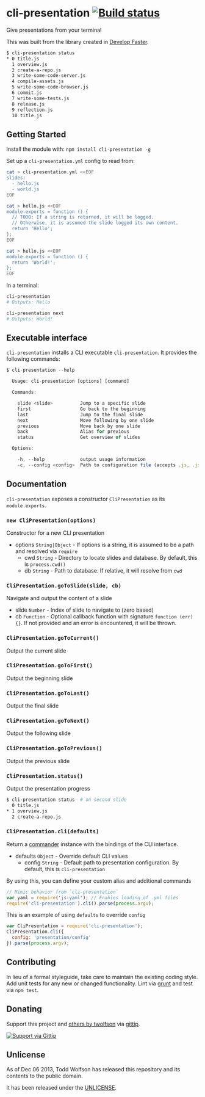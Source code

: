 # cli-presentation [![Build status](https://travis-ci.org/twolfson/cli-presentation.png?branch=master)](https://travis-ci.org/twolfson/cli-presentation)

Give presentations from your terminal

This was built from the library created in [Develop Faster][].

[Develop Faster]: https://github.com/twolfson/develop-faster-presentation

```bash
$ cli-presentation status
* 0 title.js
  1 overview.js
  2 create-a-repo.js
  3 write-some-code-server.js
  4 compile-assets.js
  5 write-some-code-browser.js
  6 commit.js
  7 write-some-tests.js
  8 release.js
  9 reflection.js
  10 title.js
```

## Getting Started
Install the module with: `npm install cli-presentation -g`

Set up a `cli-presentation.yml` config to read from:

```bash
cat > cli-presentation.yml <<EOF
slides:
  - hello.js
  - world.js
EOF

cat > hello.js <<EOF
module.exports = function () {
  // TODO: If a string is returned, it will be logged.
  // Otherwise, it is assumed the slide logged its own content.
  return 'Hello';
};
EOF

cat > hello.js <<EOF
module.exports = function () {
  return 'World!';
};
EOF
```

In a terminal:

```bash
cli-presentation
# Outputs: Hello

cli-presentation next
# Outputs: World!
```

## Executable interface
`cli-presentation` installs a CLI executable `cli-presentation`. It provides the following commands:

```js
$ cli-presentation --help

  Usage: cli-presentation [options] [command]

  Commands:

    slide <slide>          Jump to a specific slide
    first                  Go back to the beginning
    last                   Jump to the final slide
    next                   Move following by one slide
    previous               Move back by one slide
    back                   Alias for previous
    status                 Get overview of slides

  Options:

    -h, --help             output usage information
    -c, --config <config>  Path to configuration file (accepts .js, .json, .yml)
```

## Documentation
`cli-presentation` exposes a constructor `CliPresentation` as its `module.exports`.

### `new CliPresentation(options)`
Constructor for a new CLI presentation

- options `String|Object` - If options is a string, it is assumed to be a path and resolved via `require`
    - cwd `String` - Directory to locate slides and database. By default, this is `process.cwd()`
    - db `String` - Path to database. If relative, it will resolve from `cwd`

### `CliPresentation.goToSlide(slide, cb)`
Navigate and output the content of a slide

- slide `Number` - Index of slide to navigate to (zero based)
- cb `Function` - Optional callback function with signature `function (err) {}`. If not provided and an error is encountered, it will be thrown.

### `CliPresentation.goToCurrent()`
Output the current slide

### `CliPresentation.goToFirst()`
Output the beginning slide

### `CliPresentation.goToLast()`
Output the final slide

### `CliPresentation.goToNext()`
Output the following slide

### `CliPresentation.goToPrevious()`
Output the previous slide

### `CliPresentation.status()`
Output the presentation progress

```bash
$ cli-presentation status  # on second slide
  0 title.js
* 1 overview.js
  2 create-a-repo.js
```

### `CliPresentation.cli(defaults)`
Return a [commander][] instance with the bindings of the CLI interface.

- defaults `Object` - Override default CLI values
    - config `String` - Default path to presentation configuration. By default, this is `cli-presentation`

[commander]: https://github.com/visionmedia/commander.js

By using this, you can define your custom alias and additional commands

```js
// Mimic behavior from `cli-presentation`
var yaml = require('js-yaml'); // Enables loading of .yml files
require('cli-presentation').cli().parse(process.argv);
```

This is an example of using `defaults` to override `config`

```js
var CliPresentation = require('cli-presentation');
CliPresentation.cli({
  config: 'presentation/config'
}).parse(process.argv);
```

## Contributing
In lieu of a formal styleguide, take care to maintain the existing coding style. Add unit tests for any new or changed functionality. Lint via [grunt](https://github.com/gruntjs/grunt) and test via `npm test`.

## Donating
Support this project and [others by twolfson][gittip] via [gittip][].

[![Support via Gittip][gittip-badge]][gittip]

[gittip-badge]: https://rawgithub.com/twolfson/gittip-badge/master/dist/gittip.png
[gittip]: https://www.gittip.com/twolfson/

## Unlicense
As of Dec 06 2013, Todd Wolfson has released this repository and its contents to the public domain.

It has been released under the [UNLICENSE][].

[UNLICENSE]: UNLICENSE
